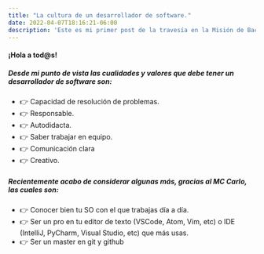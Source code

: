 ```yaml
---
title: "La cultura de un desarrollador de software."
date: 2022-04-07T18:16:21-06:00
description: 'Este es mi primer post de la travesía en la Misión de Backend con Node JS de Launch X.'
---
```


#### ¡Hola a tod@s!

##### Desde mi punto de vista las cualidades y valores que debe tener un desarrollador de software son:

- 👉 Capacidad de resolución de problemas.
- 👉 Responsable.
- 👉 Autodidacta.
- 👉 Saber trabajar en equipo. 
- 👉 Comunicación clara
- 👉 Creativo.

##### Recientemente acabo de considerar algunas más, gracias al MC Carlo, las cuales son:

- 👉 Conocer bien tu SO con el que trabajas día a día.
- 👉 Ser un pro en tu editor de texto (VSCode, Atom, Vim, etc) o IDE (IntelliJ, PyCharm, Visual Studio, etc) que más usas.
- 👉 Ser un master en git y github
